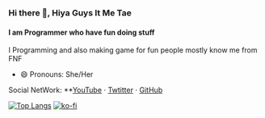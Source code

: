 ### Hi there 👋, Hiya Guys It Me Tae
####  I am Programmer who have fun doing stuff
[](https://github.com/TaeYai/TaeYai/blob/main/Banner.jpg)


I Programming and also making game for fun 
people mostly know me from FNF


- 😄 Pronouns: She/Her 




Social NetWork: **[YouTube](https://www.youtube.com/c/TaeYai/) ⋅ [Twtitter](https://twitter.com/Taeyai_) ⋅ [GitHub](https://github.com/TaeYai)

[![Top Langs](https://github-readme-stats.vercel.app/api/top-langs/?username=TaeYai)](https://github.com/anuraghazra/github-readme-stats)
[![ko-fi](https://ko-fi.com/img/githubbutton_sm.svg)](https://ko-fi.com/I3I03HTQA)
